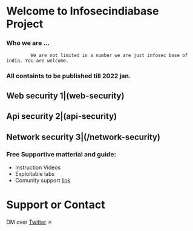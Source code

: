 # Welcome to Infosecindiabase Project 


### Who we are ... 
             We are not limited in a number we are just infosec base of india. You are welcome. 

### All containts to be published till 2022 jan. 

Web security     1|(web-security)
------------------
Api security     2|(api-security)
------------------
Network security 3|(/network-security)
------------------

### Free Supportive matterial and guide:
- Instruction Videos
- Exploitable labs
- Comunity support
[link](https://infosecindiabase.github.io/infosecindia/ )


# Support or Contact
DM over [Twitter](https://twitter.com/infosec_india) 
✳️
